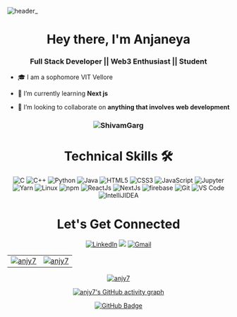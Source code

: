 ![header_](https://user-images.githubusercontent.com/92802904/190911228-459d8af8-4d8a-403f-a5a6-c4e5422f5e5a.png)

<h1 align="center">Hey there, I'm Anjaneya</h1>

<h3 align="center">Full Stack Developer || Web3 Enthusiast || Student </h3>

- 🎓 I am a sophomore VIT Vellore

- 🌱 I’m currently learning **Next js**

- 👯 I’m looking to collaborate on **anything that involves web development**

<h3><p align="center"> <img src="https://komarev.com/ghpvc/?username=anjy7&label=Profile%20views&color=6805D3&style=flat" alt="ShivamGarg" /> </p></h3>
   <div align="center">
   

<h1>Technical Skills 🛠</h1>

<p align="center"> 
<img alt="C" src="https://img.shields.io/badge/c-%2300599C.svg?&style=for-the-badge&logo=c&logoColor=white" />
<img alt="C++" src="https://img.shields.io/badge/c++-%2300599C.svg?&style=for-the-badge&logo=c%2B%2B&ogoColor=white" />
 <img alt="Python" src="https://img.shields.io/badge/python-%2314354C.svg?style=for-the-badge&logo=python&logoColor=white"/>
 <img alt="Java" src="https://img.shields.io/badge/java-%23ED8B00.svg?style=for-the-badge&logo=java&logoColor=white" />
<img alt="HTML5" src="https://img.shields.io/badge/html5-%23E34F26.svg?&style=for-the-badge&logo=html5&logoColor=white" />
 <img alt="CSS3" src="https://img.shields.io/badge/css3-%231572B6.svg?&style=for-the-badge&logo=css3&logoColor=white" />
 <img alt="JavaScript" src="https://img.shields.io/badge/javascript-%23323330.svg?&style=for-the-badge&logo=javascript&logoColor=%23F7DF1E" />
    <img alt="Jupyter" src="https://img.shields.io/badge/Jupyter-F37626.svg?&style=for-the-badge&logo=Jupyter&logoColor=white" />
    <img alt="Yarn" src="https://img.shields.io/badge/yarn-%232C8EBB.svg?style=for-the-badge&logo=yarn&logoColor=white" />
    <img alt="Linux" src="https://img.shields.io/badge/Linux-FCC624?style=for-the-badge&logo=linux&logoColor=black" />
    <img alt="npm" src="https://img.shields.io/badge/NPM-%23000000.svg?style=for-the-badge&logo=npm&logoColor=white" />
    <img alt="ReactJs" src="https://img.shields.io/badge/React-20232A?style=for-the-badge&logo=react&logoColor=61DAFB" />
    <img alt="NextJs" src="https://img.shields.io/badge/Next-black?style=for-the-badge&logo=next.js&logoColor=white" />
    <img alt="firebase" src="https://img.shields.io/badge/firebase-ffca28?style=for-the-badge&logo=firebase&logoColor=black" />
    <img alt="Git" src="https://img.shields.io/badge/Git-F05032?style=for-the-badge&logo=git&logoColor=white" />
    <img alt="VS Code" src="https://img.shields.io/badge/Visual_Studio_Code-0078D4?style=for-the-badge&logo=visual%20studio%20code&logoColor=white" />
    <img alt="IntelliJIDEA" src="https://img.shields.io/badge/IntelliJIDEA-000000.svg?style=for-the-badge&logo=intellij-idea&logoColor=white" />
</p>

<h1 align="center">Let's Get Connected</h1>


<div align="center">


<a  href="https://www.linkedin.com/in/anjaneya-gupta/" target="_blank"><img alt="LinkedIn" src="https://img.shields.io/badge/linkedin%20-%230077B5.svg?&style=for-the-badge&logo=linkedin&logoColor=white" /></a>
<a href="https://twitter.com/anjy7" target="_blank"><img src="https://img.shields.io/badge/twitter-%2300acee.svg?&style=for-the-badge&logo=twitter&logoColor=white&alt=twitter" /></a>
<a href="mailto:anjyofficial@gmail.com"><img  alt="Gmail" src="https://img.shields.io/badge/Gmail-D14836?style=for-the-badge&logo=gmail&logoColor=white" />



</div>

<table>
  <tr>
   
<td><img src="https://github-readme-stats.vercel.app/api?username=anjy7&include_all_commits=true&count_private=true&show_icons=true&line_height=20&title_color=7A7ADB&icon_color=2234AE&text_color=D3D3D3&bg_color=0,000000,130F40" alt="anjy7" />
    <td><img src="https://github-readme-stats.vercel.app/api/top-langs?username=anjy7&show_icons=true&locale=en&layout=compact&title_color=7A7ADB&icon_color=2234AE&text_color=D3D3D3&bg_color=0,000000,130F40" alt="anjy7" /></td>
  </tr>
</table>

<div align="center">
<p><img align="center" src="https://github-readme-streak-stats.herokuapp.com/?user=anjy7&theme=dark" alt="anjy7" /></p>
  </div>

 [![anjy7's GitHub activity graph](https://activity-graph.herokuapp.com/graph?username=anjy7&theme=xcode)](https://git.io/anjy7)


 <a href="https://github.com/anjy7?tab=followers"><img src="https://img.shields.io/github/followers/anjy7?label=Followers&style=social" alt="GitHub Badge" align="center"></a>

